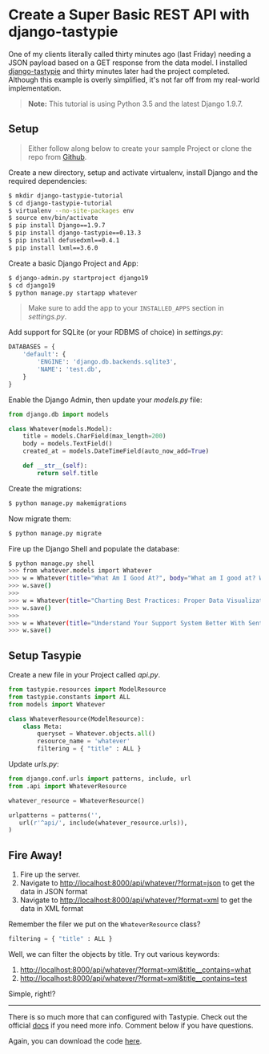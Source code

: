 # Create a Super Basic REST API with django-tastypie

One of my clients literally called thirty minutes ago (last Friday) needing a JSON payload based on a GET response from the data model. I installed [django-tastypie](http://tastypieapi.org/) and thirty minutes later had the project completed. Although this example is overly simplified, it's not far off from my real-world implementation.

> **Note:** This tutorial is using Python 3.5  and the latest Django 1.9.7.

## Setup

> Either follow along below to create your sample Project or clone the repo from [Github](https://github.com/mjhea0/django-tastypie-tutorial).

Create a new directory, setup and activate virtualenv, install Django and the required dependencies:

```sh
$ mkdir django-tastypie-tutorial
$ cd django-tastypie-tutorial
$ virtualenv --no-site-packages env
$ source env/bin/activate
$ pip install Django==1.9.7
$ pip install django-tastypie==0.13.3
$ pip install defusedxml==0.4.1
$ pip install lxml==3.6.0
```

Create a basic Django Project and App:

```sh
$ django-admin.py startproject django19
$ cd django19
$ python manage.py startapp whatever
```

> Make sure to add the app to your `INSTALLED_APPS` section in *settings.py*.

Add support for SQLite (or your RDBMS of choice) in *settings.py*:

```python
DATABASES = {
    'default': {
        'ENGINE': 'django.db.backends.sqlite3',
        'NAME': 'test.db',
    }
}
```

Enable the Django Admin, then update your *models.py* file:

```python
from django.db import models

class Whatever(models.Model):
    title = models.CharField(max_length=200)
    body = models.TextField()
    created_at = models.DateTimeField(auto_now_add=True)

    def __str__(self):
        return self.title
```

Create the migrations:

```sh
$ python manage.py makemigrations
```

Now migrate them:

```sh
$ python manage.py migrate
```

Fire up the Django Shell and populate the database:

```sh
$ python manage.py shell
>>> from whatever.models import Whatever
>>> w = Whatever(title="What Am I Good At?", body="What am I good at? What is my talent? What makes me stand out? These are the questions we ask ourselves over and over again and somehow can not seem to come up with the perfect answer. This is because we are blinded, we are blinded by our own bias on who we are and what we should be. But discovering the answers to these questions is crucial in branding yourself.")
>>> w.save()
>>>
>>> w = Whatever(title="Charting Best Practices: Proper Data Visualization", body="Charting data and determining business progress is an important part of measuring success. From recording financial statistics to webpage visitor tracking, finding the best practices for charting your data is vastly important for your company’s success. Here is a look at five charting best practices for optimal data visualization and analysis.")
>>> w.save()
>>>
>>> w = Whatever(title="Understand Your Support System Better With Sentiment Analysis", body="There’s more to evaluating success than monitoring your bottom line. While analyzing your support system on a macro level helps to ensure your costs are going down and earnings are rising, taking a micro approach to your business gives you a thorough appreciation of your business’ performance. Sentiment analysis helps you to clearly see whether your business practices are leading to higher customer satisfaction, or if you’re on the verge of running clients away.")
>>> w.save()
```

## Setup Tasypie

Create a new file in your Project called *api.py*.

```python
from tastypie.resources import ModelResource
from tastypie.constants import ALL
from models import Whatever

class WhateverResource(ModelResource):
    class Meta:
        queryset = Whatever.objects.all()
        resource_name = 'whatever'
        filtering = { "title" : ALL }
```

Update *urls.py*:

```python
from django.conf.urls import patterns, include, url
from .api import WhateverResource

whatever_resource = WhateverResource()

urlpatterns = patterns('',
   url(r'^api/', include(whatever_resource.urls)),
)
```

## Fire Away!

1. Fire up the server.
2. Navigate to [http://localhost:8000/api/whatever/?format=json](http://localhost:8000/api/whatever/?format=json) to get the data in JSON format
3. Navigate to [http://localhost:8000/api/whatever/?format=xml](http://localhost:8000/api/whatever/?format=json) to get the data in XML format

Remember the filer we put on the `WhateverResource` class?

```python
filtering = { "title" : ALL }
```

Well, we can filter the objects by title. Try out various keywords:

1. [http://localhost:8000/api/whatever/?format=xml&title__contains=what](http://localhost:8000/api/whatever/?format=xml&title__contains=what)
1. [http://localhost:8000/api/whatever/?format=xml&title__contains=test](http://localhost:8000/api/whatever/?format=xml&title__contains=test)

Simple, right!?

***

There is so much more that can configured with Tastypie. Check out the official [docs](http://tastypieapi.org/) if you need more info. Comment below if you have questions.

Again, you can download the code [here](https://github.com/mjhea0/django-tastypie-tutorial).
